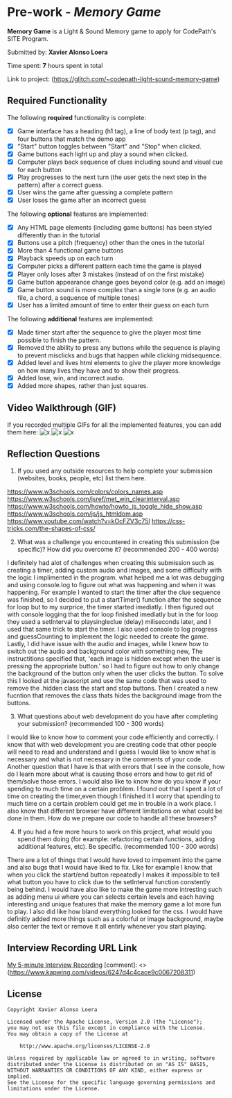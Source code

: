 # Pre-work - *Memory Game*

**Memory Game** is a Light & Sound Memory game to apply for CodePath's SITE Program. 

Submitted by: **Xavier Alonso Loera**

Time spent: **7** hours spent in total

Link to project: (https://glitch.com/~codepath-light-sound-memory-game)

## Required Functionality

The following **required** functionality is complete:

* [x] Game interface has a heading (h1 tag), a line of body text (p tag), and four buttons that match the demo app
* [x] "Start" button toggles between "Start" and "Stop" when clicked. 
* [x] Game buttons each light up and play a sound when clicked. 
* [x] Computer plays back sequence of clues including sound and visual cue for each button
* [x] Play progresses to the next turn (the user gets the next step in the pattern) after a correct guess. 
* [x] User wins the game after guessing a complete pattern
* [x] User loses the game after an incorrect guess

The following **optional** features are implemented:

* [x] Any HTML page elements (including game buttons) has been styled differently than in the tutorial
* [x] Buttons use a pitch (frequency) other than the ones in the tutorial
* [x] More than 4 functional game buttons
* [x] Playback speeds up on each turn
* [x] Computer picks a different pattern each time the game is played
* [x] Player only loses after 3 mistakes (instead of on the first mistake)
* [x] Game button appearance change goes beyond color (e.g. add an image)
* [x] Game button sound is more complex than a single tone (e.g. an audio file, a chord, a sequence of multiple tones)
* [x] User has a limited amount of time to enter their guess on each turn

The following **additional** features are implemented:

- [x] Made timer start after the sequence to give the player most time possible to finish the pattern.
- [x] Removed the ability to press any buttons while the sequence is playing to prevent misclicks and bugs that happen while clicking midsequence.
- [x] Added level and lives html elements to give the player more knowledge on how many lives they have and to show their progress.
- [x] Added lose, win, and incorrect audio.
- [x] Added more shapes, rather than just squares.

## Video Walkthrough (GIF)

If you recorded multiple GIFs for all the implemented features, you can add them here:
![x](https://media.giphy.com/media/yQGAtdftZcD5AHgOle/giphy.gif)
![x](https://media.giphy.com/media/51sw0EjipCaj6rShsU/giphy.gif)
![x](https://media.giphy.com/media/sbNCnD1KwtziT67aKv/giphy.gif)


## Reflection Questions
1. If you used any outside resources to help complete your submission (websites, books, people, etc) list them here.

https://www.w3schools.com/colors/colors_names.asp
https://www.w3schools.com/jsref/met_win_clearinterval.asp
https://www.w3schools.com/howto/howto_js_toggle_hide_show.asp
https://www.w3schools.com/js/js_htmldom.asp
https://www.youtube.com/watch?v=kOcFZV3c75I
https://css-tricks.com/the-shapes-of-css/

2. What was a challenge you encountered in creating this submission (be specific)? How did you overcome it? (recommended 200 - 400 words) 

I definitely had alot of challenges when creating this submission such as creating a timer, adding custom audio and images, and some difficulty with the logic I implimented in the program. what helped me a lot was debugging and using console.log to figure out what was happening and when it was happening. For example I wanted to start the timer after the clue sequence was finished, so I decided to put a startTimer() function after the sequence for loop but to my surprice, the timer started imediatly. I then figured out with console logging that the for loop finished imediatly but in the for loop they used a setInterval to playsingleclue (delay) miliseconds later, and I used that same trick to start the timer. I also used console to log progress and guessCounting to implement the logic needed to create the game. Lastly, I did have issue with the audio and images, while I knew how to switch out the audio and background color with something new, The instructitions specified that, 'each image is hidden except when the user is pressing the appropriate button.' so I had to figure out how to only change the background of the button only when the user clicks the button. To solve this I looked at the javascript and use the same code that was used to remove the .hidden class the start and stop buttons. Then I created a new fucntion that removes the class thats hides the background image from the buttons.

3. What questions about web development do you have after completing your submission? (recommended 100 - 300 words) 

I would like to know how to comment your code efficiently and correctly. I know that with web development you are creating code that other people will need to read and understand and I guess I would like to know what is necessary and what is not necessary in the comments of your code. Another question that I have is that with errors that I see in the console, how do I learn more about what is causing those errors and how to get rid of them/solve those errors. I would also like to know how do you know if your spending to much time on a certain problem. I found out that I spent a lot of time on creating the timer,even though I finished it I worry that spending to much time on a certain problem could get me in trouble in a work place. I also know that different browser have different limitations on what could be done in them. How do we prepare our code to handle all these browsers?

4. If you had a few more hours to work on this project, what would you spend them doing (for example: refactoring certain functions, adding additional features, etc). Be specific. (recommended 100 - 300 words) 

There are a lot of things that I would have loved to impement into the game and also bugs that I would have liked to fix. Like for example I know that when you click the start/end button repeatedly I makes it impossible to tell what button you have to click due to the setInterval function constently being behind. I would have also like to make the game more intresting such as adding menu ui where you can selects certain levels and each having interesting and unique features that make the memory game a lot more fun to play. I also did like how bland everything looked for the css. I would have definitly added more things such as a colorful or image background, maybe also center the text or remove it all entirly whenever you start playing.



## Interview Recording URL Link

[My 5-minute Interview Recording]() [comment]: <> (https://www.kapwing.com/videos/6247d4c4cace9c0067208311)


## License

    Copyright Xavier Alonso Loera

    Licensed under the Apache License, Version 2.0 (the "License");
    you may not use this file except in compliance with the License.
    You may obtain a copy of the License at

        http://www.apache.org/licenses/LICENSE-2.0

    Unless required by applicable law or agreed to in writing, software
    distributed under the License is distributed on an "AS IS" BASIS,
    WITHOUT WARRANTIES OR CONDITIONS OF ANY KIND, either express or implied.
    See the License for the specific language governing permissions and
    limitations under the License.
